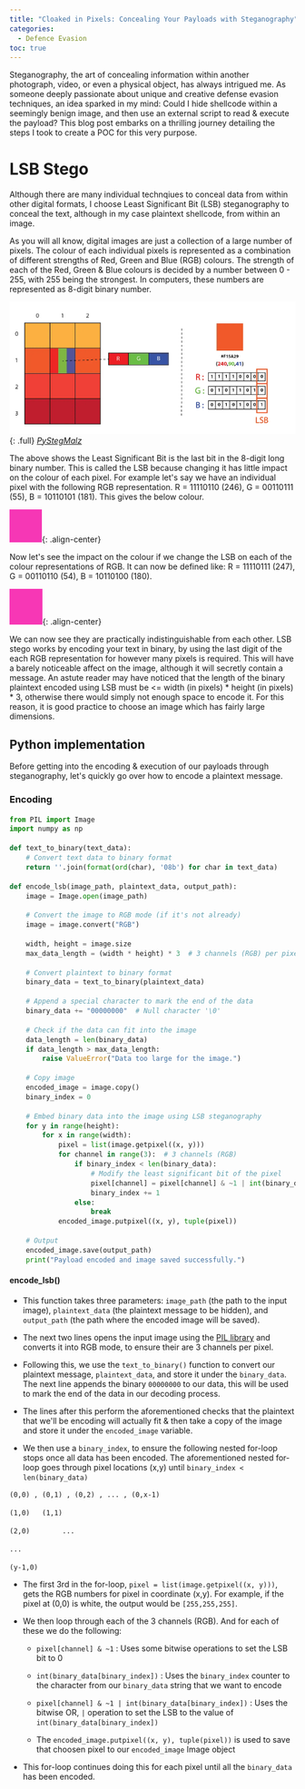```yaml
---
title: "Cloaked in Pixels: Concealing Your Payloads with Steganography"
categories:
  - Defence Evasion
toc: true
---
```


Steganography, the art of concealing information within another photograph, video, or even a physical object, has always intrigued me. As someone deeply passionate about unique and creative defense evasion techniques, an idea sparked in my mind: Could I hide shellcode within a seemingly benign image, and then use an external script to read & execute the payload? This blog post embarks on a thrilling journey detailing the steps I took to create a POC for this very purpose.

# LSB Stego

Although there are many individual technqiues to conceal data from within other digital formats, I choose Least Significant Bit (LSB) steganography to conceal the text, although in my case plaintext shellcode, from within an image. 

As you will all know, digital images are just a collection of a large number of pixels. The colour of each individual pixels is represented as a combination of different strengths of Red, Green and Blue (RGB) colours. The strength of each of the Red, Green & Blue colours is decided by a number between 0 - 255, with 255 being the strongest. In computers, these numbers are represented as 8-digit binary number.

[![1](/assets/images/PyStegMalz/1.png)](/assets/images/PyStegMalz/1.png){: .full}
[_PyStegMalz_](https://medium.com/swlh/lsb-image-steganography-using-python-2bbbee2c69a2)

The above shows the Least Significant Bit is the last bit in the 8-digit long binary number. This is called the LSB because changing it has little impact on the colour of each pixel. For example let's say we have an individual pixel with the following RGB representation. R = 11110110 (246), G = 00110111 (55), B = 10110101 (181). This gives the below colour.

[![2](/assets/images/PyStegMalz/2.png)](/assets/images/PyStegMalz/2.png){: .align-center}

Now let's see the impact on the colour if we change the LSB on each of the colour representations of RGB. It can now be defined like: R = 11110111 (247), G = 00110110 (54), B = 10110100 (180).

[![3](/assets/images/PyStegMalz/3.png)](/assets/images/PyStegMalz/3.png){: .align-center}

We can now see they are practically indistinguishable from each other. LSB stego works by encoding your text in binary, by using the last digit of the each RGB representation for however many pixels is required. This will have a barely noticeable affect on the image, although it will secretly contain a message. An astute reader may have noticed that the length of the binary plaintext encoded using LSB must be <= width (in pixels) * height (in pixels) * 3, otherwise there would simply not enough space to encode it. For this reason, it is good practice to choose an image which has fairly large dimensions.


## Python implementation   

Before getting into the encoding & execution of our payloads through steganography, let's quickly go over how to encode a plaintext message.

### Encoding

```python 
from PIL import Image
import numpy as np

def text_to_binary(text_data):
    # Convert text data to binary format
    return ''.join(format(ord(char), '08b') for char in text_data)

def encode_lsb(image_path, plaintext_data, output_path):
    image = Image.open(image_path)
    
    # Convert the image to RGB mode (if it's not already)
    image = image.convert("RGB")

    width, height = image.size
    max_data_length = (width * height) * 3  # 3 channels (RGB) per pixel

    # Convert plaintext to binary format
    binary_data = text_to_binary(plaintext_data)

    # Append a special character to mark the end of the data
    binary_data += "00000000"  # Null character '\0'

    # Check if the data can fit into the image
    data_length = len(binary_data)
    if data_length > max_data_length:
        raise ValueError("Data too large for the image.")

    # Copy image
    encoded_image = image.copy()
    binary_index = 0

    # Embed binary data into the image using LSB steganography
    for y in range(height):
        for x in range(width):
            pixel = list(image.getpixel((x, y)))
            for channel in range(3):  # 3 channels (RGB)
                if binary_index < len(binary_data):
                    # Modify the least significant bit of the pixel
                    pixel[channel] = pixel[channel] & ~1 | int(binary_data[binary_index])
                    binary_index += 1
                else:
                    break
            encoded_image.putpixel((x, y), tuple(pixel))

    # Output
    encoded_image.save(output_path)
    print("Payload encoded and image saved successfully.")
```

#### encode_lsb()

* This function takes three parameters: `image_path` (the path to the input image), `plaintext_data` (the plaintext message to be hidden), and `output_path` (the path where the encoded image will be saved).

* The next two lines opens the input image using the [PIL library](https://pypi.org/project/Pillow/) and converts it into RGB mode, to ensure their are 3 channels per pixel.

* Following this, we use the `text_to_binary()` function to convert our plaintext message, `plaintext_data`, and store it under the `binary_data`. The next line appends the binary `00000000` to our data, this will be used to mark the end of the data in our decoding process.

* The lines after this perform the aforementioned checks that the plaintext that we'll be encoding will actually fit & then take a copy of the image and store it under the `encoded_image` variable.

* We then use a `binary_index`, to ensure the following nested for-loop stops once all data has been encoded. The aforementioned nested for-loop goes through pixel locations (x,y) until `binary_index < len(binary_data)`
```
(0,0) , (0,1) , (0,2) , ... , (0,x-1)

(1,0)   (1,1)    

(2,0)        ...

...

(y-1,0)
```
  * The first 3rd in the for-loop,  `pixel = list(image.getpixel((x, y)))`, gets the RGB numbers for pixel in coordinate (x,y). For example, if the pixel at (0,0) is white, the output would be `[255,255,255]`.
  
  * We then loop through each of the 3 channels (RGB). And for each of these we do the following:

    * `pixel[channel] & ~1` : Uses some bitwise operations to set the LSB bit to 0

    * `int(binary_data[binary_index])` : Uses the `binary_index` counter to the character from our `binary_data` string that we want to encode

    * `pixel[channel] & ~1 | int(binary_data[binary_index])` : Uses the bitwise OR, `|` operation to set the LSB to the value of `int(binary_data[binary_index])`

    * The `encoded_image.putpixel((x, y), tuple(pixel))` is used to save that choosen pixel to our `encoded_image` Image object

  * This for-loop continues doing this for each pixel until all the `binary_data` has been encoded.


